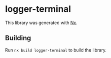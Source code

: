 # logger-terminal

This library was generated with [Nx](https://nx.dev).

## Building

Run `nx build logger-terminal` to build the library.
